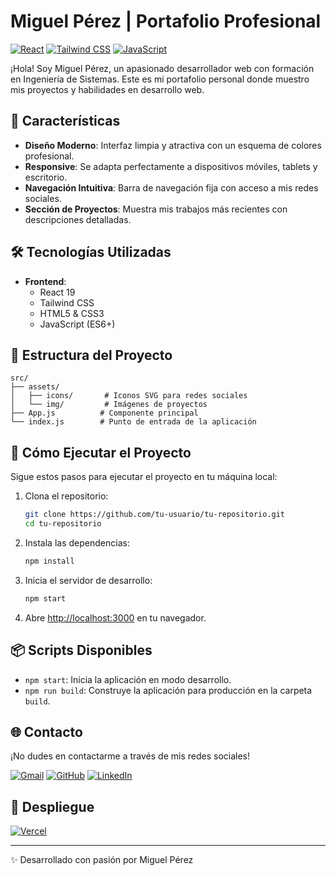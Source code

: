 # Miguel Pérez | Portafolio Profesional

[![React](https://img.shields.io/badge/React-20232A?style=for-the-badge&logo=react&logoColor=61DAFB)](https://reactjs.org/)
[![Tailwind CSS](https://img.shields.io/badge/Tailwind_CSS-38B2AC?style=for-the-badge&logo=tailwind-css&logoColor=white)](https://tailwindcss.com/)
[![JavaScript](https://img.shields.io/badge/JavaScript-F7DF1E?style=for-the-badge&logo=javascript&logoColor=black)](https://developer.mozilla.org/es/docs/Web/JavaScript)

¡Hola! Soy Miguel Pérez, un apasionado desarrollador web con formación en Ingeniería de Sistemas. Este es mi portafolio personal donde muestro mis proyectos y habilidades en desarrollo web.

## 🚀 Características

- **Diseño Moderno**: Interfaz limpia y atractiva con un esquema de colores profesional.
- **Responsive**: Se adapta perfectamente a dispositivos móviles, tablets y escritorio.
- **Navegación Intuitiva**: Barra de navegación fija con acceso a mis redes sociales.
- **Sección de Proyectos**: Muestra mis trabajos más recientes con descripciones detalladas.

## 🛠️ Tecnologías Utilizadas

- **Frontend**: 
  - React 19
  - Tailwind CSS
  - HTML5 & CSS3
  - JavaScript (ES6+)

## 🎨 Estructura del Proyecto

```
src/
├── assets/
│   ├── icons/       # Iconos SVG para redes sociales
│   └── img/         # Imágenes de proyectos
├── App.js          # Componente principal
└── index.js        # Punto de entrada de la aplicación
```

## 🚀 Cómo Ejecutar el Proyecto

Sigue estos pasos para ejecutar el proyecto en tu máquina local:

1. Clona el repositorio:
   ```bash
   git clone https://github.com/tu-usuario/tu-repositorio.git
   cd tu-repositorio
   ```

2. Instala las dependencias:
   ```bash
   npm install
   ```

3. Inicia el servidor de desarrollo:
   ```bash
   npm start
   ```

4. Abre [http://localhost:3000](http://localhost:3000) en tu navegador.

## 📦 Scripts Disponibles

- `npm start`: Inicia la aplicación en modo desarrollo.
- `npm run build`: Construye la aplicación para producción en la carpeta `build`.

## 🌐 Contacto

¡No dudes en contactarme a través de mis redes sociales!

[![Gmail](https://img.shields.io/badge/Gmail-D14836?style=for-the-badge&logo=gmail&logoColor=white)](mailto:tu-email@gmail.com)
[![GitHub](https://img.shields.io/badge/GitHub-100000?style=for-the-badge&logo=github&logoColor=white)](https://github.com/tu-usuario)
[![LinkedIn](https://img.shields.io/badge/LinkedIn-0077B5?style=for-the-badge&logo=linkedin&logoColor=white)](https://linkedin.com/in/tu-perfil)

## 🚀 Despliegue

[![Vercel](https://img.shields.io/badge/Vercel-000?style=for-the-badge&logo=vercel&logoColor=white)](https://potofcode.vercel.app/)

---

✨ Desarrollado con pasión por Miguel Pérez
